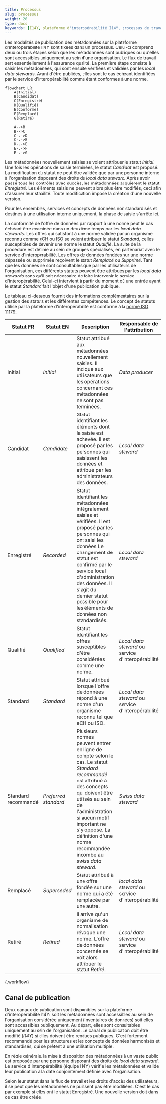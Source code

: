 ```yaml
---
title: Processus
slug: processus
weight: 20
type: docs
keywords: [I14Y, plateforme d'interopérabilité I14Y, processus de travail, workflow, flux de travail, statut, canal de publication]
---
```


Les modalités de publication des métadonnées sur la plateforme d'interopérabilité I14Y sont fixées dans un processus. Celui-ci comprend deux ou trois étapes selon que les métadonnées sont publiques ou qu'elles sont accessibles uniquement au sein d'une organisation. Le flux de travail sert essentiellement à l'assurance qualité. La première étape consiste à saisir les métadonnées, qui sont ensuite vérifiées et validées par les _local data stewards_. Avant d'être publiées, elles sont le cas échéant identifiées par le service d'interopérabilité comme étant conformes à une norme.

```mermaid
flowchart LR
    A(Initial)
    B(Candidat)
    C(Enregistré)
    D(Qualifié)
    E(Conforme)
    F(Remplacé)
    G(Retiré)

    A-->B
    B-->C
    C-.->D
    C-.->E
    D-.->E
    E-.->F
    E-.->G
```

Les métadonnées nouvellement saisies se voient attribuer le statut _Initial_. Une fois les opérations de saisie terminées, le statut _Candidat_ est proposé. La modification du statut ne peut être validée que par une personne interne à l'organisation disposant des droits de _local data steward_. Après avoir passé tous les contrôles avec succès, les métadonnées acquièrent le statut _Enregistré_. Les éléments saisis ne peuvent alors plus être modifiés, ceci afin d'assurer leur stabilité. Toute modification impose la création d'une nouvelle version. 

Pour les ensembles, services et concepts de données non standardisés et destinés à une utilisation interne uniquement, la phase de saisie s'arrête ici.

La conformité de l'offre de données par rapport à une norme peut le cas échéant être examinée dans un deuxième temps par les _local data stewards_. Les offres qui satisfont à une norme validée par un organisme reconnu comme [eCH](/handbook/de/7_glossar/#ech) ou [ISO](/handbook/de/7_glossar/#internationale-organisation-für-normung-iso) se voient attribuer le statut _Standard_, celles susceptibles de devenir une norme le statut _Qualifié_. La suite de la procédure est définie au sein de groupes spécialisés, en partenariat avec le service d'interopérabilité. Les offres de données fondées sur une norme dépassée ou supprimée reçoivent le statut _Remplacé_ ou _Supprimé_. Tant que les données ne sont consultables que par les utilisateurs de l'organisation, ces différents statuts peuvent être attribués par les _local data stewards_ sans qu'il soit nécessaire de faire intervenir le service d'interopérabilité. Celui-ci intervient à partir du moment où une entrée ayant le statut _Standard_ fait l'objet d'une publication publique. 

Le tableau ci-dessous fournit des informations complémentaires sur la gestion des statuts et les différentes compétences. Le concept de statuts utilisé par la plateforme d'interopérabilité est conforme à la [norme ISO 11179](https://www.iso.org/fr/standard/78914.html).  

| Statut FR | Statut EN | Description | Responsable de l'attribution 
| --- | ---- | ---- | ---- |
| Initial | _Initial_ | Statut attribué aux métadonnées nouvellement saisies. Il indique aux utilisateurs que les opérations concernant ces métadonnées ne sont pas terminées. | _Data producer_ |
| Candidat | _Candidate_ | Statut identifiant les éléments dont la saisie est achevée. Il est proposé par les personnes qui saisissent les données et attribué par les administrateurs des données. | _Local data steward_ | 
| Enregistré | _Recorded_ | Statut identifiant les métadonnées intégralement saisies et vérifiées. Il est proposé par les personnes qui ont saisi les données Le changement de statut est confirmé par le service local d'administration des données. Il s'agit du dernier statut possible pour les éléments de données non standardisés. | _Local data steward_ |
| Qualifié | _Qualified_ | Statut identifiant les offres susceptibles d'être considérées comme une norme. | _Local data steward_ ou service d'interopérabilité |
| Standard | _Standard_ | Statut attribué lorsque l'offre de données répond à une norme d'un organisme reconnu tel que eCH ou ISO. | _Local data steward_ ou service d'interopérabilité |
| Standard recommandé| _Preferred standard_ | Plusieurs normes peuvent entrer en ligne de compte selon le cas. Le statut _Standard recommandé_ est attribué à des concepts qui doivent être utilisés au sein de l'administration si aucun motif important ne s'y oppose. La définition d'une norme recommandée incombe au _swiss data steward_. | _Swiss data steward_ |
| Remplacé | _Superseded_ | Statut attribué à une offre fondée sur une norme qui a été remplacée par une autre. | _local data steward_ ou service d'interopérabilité |
| Retiré| _Retired_ | Il arrive qu'un organisme de normalisation révoque une norme. L'offre de données concernée se voit alors attribuer le statut _Retiré_. | _Local data steward_ ou service d'interopérabilité |
{.workflow}

## Canal de publication

Deux canaux de publication sont disponibles sur la plateforme d'interopérabilité I14Y: soit les métadonnées sont accessibles au sein de l'organisation considérée uniquement (inventaires de données) soit elles sont accessibles publiquement. Au départ, elles sont consultables uniquement au sein de l'organisation. Le canal de publication doit être modifié (_I14Y_) si elles doivent être rendues publiques. C'est fortement recommandé pour les structures et les concepts de données harmonisés et standardisés, qui se prêtent à une utilisation multiple.

En règle générale, la mise à disposition des métadonnées à un vaste public est proposée par une personne disposant des droits de _local data steward_. Le service d'interopérabilité (équipe I14Y) vérifie les métadonnées et valide leur publication à la date conjointement définie avec l'organisation. 

Selon leur statut dans le flux de travail et les droits d'accès des utilisateurs, il se peut que les métadonnées ne puissent pas être modifiées. C'est le cas par exemple si elles ont le statut Enregistré. Une nouvelle version doit dans ce cas être créée.
